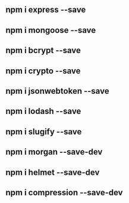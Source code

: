 ## npm i express --save

## npm i mongoose --save

## npm i bcrypt --save

## npm i crypto --save

## npm i jsonwebtoken --save

## npm i lodash --save

## npm i slugify --save

## npm i morgan --save-dev

## npm i helmet --save-dev

## npm i compression --save-dev
